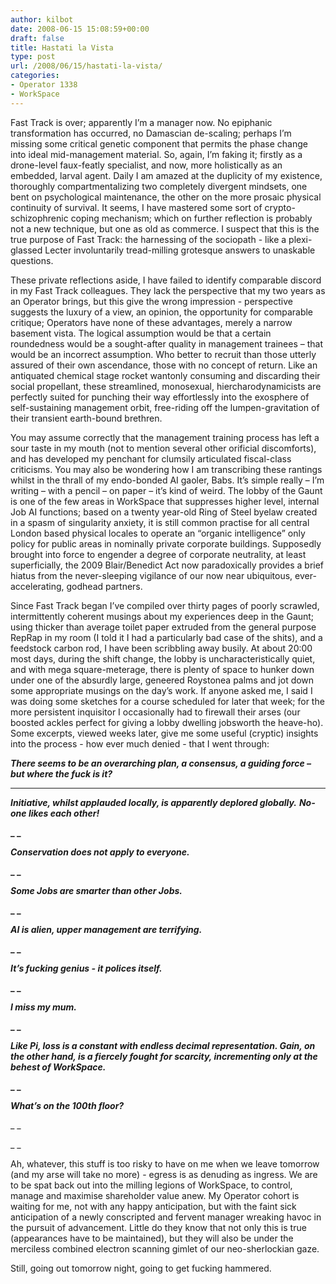 ```yaml
---
author: kilbot
date: 2008-06-15 15:08:59+00:00
draft: false
title: Hastati la Vista
type: post
url: /2008/06/15/hastati-la-vista/
categories:
- Operator 1338
- WorkSpace
---
```


Fast Track is over; apparently I’m a manager now. No epiphanic transformation has occurred, no Damascian de-scaling; perhaps I’m missing some critical genetic component that permits the phase change into ideal mid-management material. So, again, I’m faking it; firstly as a drone-level faux-featly specialist, and now, more holistically as an embedded, larval agent. Daily I am amazed at the duplicity of my existence, thoroughly compartmentalizing two completely divergent mindsets, one bent on psychological maintenance, the other on the more prosaic physical continuity of survival. It seems, I have mastered some sort of crypto-schizophrenic coping mechanism; which on further reflection is probably not a new technique, but one as old as commerce. I suspect that this is the true purpose of Fast Track: the harnessing of the sociopath - like a plexi-glassed Lecter involuntarily tread-milling grotesque answers to unaskable questions.

These private reflections aside, I have failed to identify comparable discord in my Fast Track colleagues. They lack the perspective that my two years as an Operator brings, but this give the wrong impression - perspective suggests the luxury of a view, an opinion, the opportunity for comparable critique; Operators have none of these advantages, merely a narrow basement vista. The logical assumption would be that a certain roundedness would be a sought-after quality in management trainees – that would be an incorrect assumption. Who better to recruit than those utterly assured of their own ascendance, those with no concept of return. Like an antiquated chemical stage rocket wantonly consuming and discarding their social propellant, these streamlined, monosexual, hiercharodynamicists are perfectly suited for punching their way effortlessly into the exosphere of self-sustaining management orbit, free-riding off the lumpen-gravitation of their transient earth-bound brethren.

You may assume correctly that the management training process has left a sour taste in my mouth (not to mention several other orificial discomforts), and has developed my penchant for clumsily articulated fiscal-class criticisms. You may also be wondering how I am transcribing these rantings whilst in the thrall of my endo-bonded AI gaoler, Babs. It’s simple really – I’m writing – with a pencil – on paper – it’s kind of weird. The lobby of the Gaunt is one of the few areas in WorkSpace that suppresses higher level, internal Job AI functions; based on a twenty year-old Ring of Steel byelaw created in a spasm of singularity anxiety, it is still common practise for all central London based physical locales to operate an “organic intelligence” only policy for public areas in nominally private corporate buildings. Supposedly brought into force to engender a degree of corporate neutrality, at least superficially, the 2009 Blair/Benedict Act now paradoxically provides a brief hiatus from the never-sleeping vigilance of our now near ubiquitous, ever-accelerating, godhead partners. 

Since Fast Track began I’ve compiled over thirty pages of poorly scrawled, intermittently coherent musings about my experiences deep in the Gaunt; using thicker than average toilet paper extruded from the general purpose RepRap in my room (I told it I had a particularly bad case of the shits), and a feedstock carbon rod, I have been scribbling away busily. At about 20:00 most days, during the shift change, the lobby is uncharacteristically quiet, and with mega square-meterage, there is plenty of space to hunker down under one of the absurdly large, geneered Roystonea palms and jot down some appropriate musings on the day’s work. If anyone asked me, I said I was doing some sketches for a course scheduled for later that week; for the more persistent inquisitor I occasionally had to firewall their arses (our boosted ackles perfect for giving a lobby dwelling jobsworth the heave-ho). Some excerpts, viewed weeks later, give me some useful (cryptic) insights into the process - how ever much denied - that I went through:

**_There seems to be an overarching plan, a consensus, a guiding force – but where the fuck is it?_**

** **

**_Initiative, whilst applauded locally, is apparently deplored globally._**
**_No-one likes each other!_**

**_ _**

**_Conservation does not apply to everyone._**

**_ _**

**_Some Jobs are smarter than other Jobs._**

**_ _**

**_AI is alien, upper management are terrifying._**

**_ _**

**_It’s fucking genius - it polices itself._**

**_ _**

**_I miss my mum._**

**_ _**

**_Like Pi, loss is a constant with endless decimal representation. Gain, on the other hand, is a fiercely fought for scarcity, incrementing only at the behest of WorkSpace._**

**_ _**

**_What’s on the 100th floor?_**

_ _

_ _


Ah, whatever, this stuff is too risky to have on me when we leave tomorrow (and my arse will take no more) - egress is as denuding as ingress. We are to be spat back out into the milling legions of WorkSpace, to control, manage and maximise shareholder value anew. My Operator cohort is waiting for me, not with any happy anticipation, but with the faint sick anticipation of a newly conscripted and fervent manager wreaking havoc in the pursuit of advancement. Little do they know that not only this is true (appearances have to be maintained), but they will also be under the merciless combined electron scanning gimlet of our neo-sherlockian gaze.

Still, going out tomorrow night, going to get fucking hammered.
